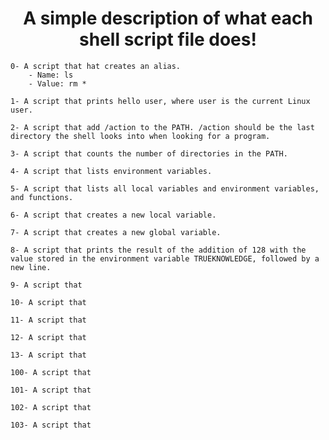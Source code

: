 <h1 align="center">A simple description of what each shell script file does!</h1>

	0- A script that hat creates an alias.
		- Name: ls
		- Value: rm *

	1- A script that prints hello user, where user is the current Linux user.

	2- A script that add /action to the PATH. /action should be the last directory the shell looks into when looking for a program.

	3- A script that counts the number of directories in the PATH.

	4- A script that lists environment variables.

	5- A script that lists all local variables and environment variables, and functions.

	6- A script that creates a new local variable.

	7- A script that creates a new global variable.

	8- A script that prints the result of the addition of 128 with the value stored in the environment variable TRUEKNOWLEDGE, followed by a new line.

	9- A script that 

	10- A script that 

	11- A script that 

	12- A script that 

	13- A script that 

	100- A script that 

	101- A script that 
	
	102- A script that 
	
	103- A script that 

